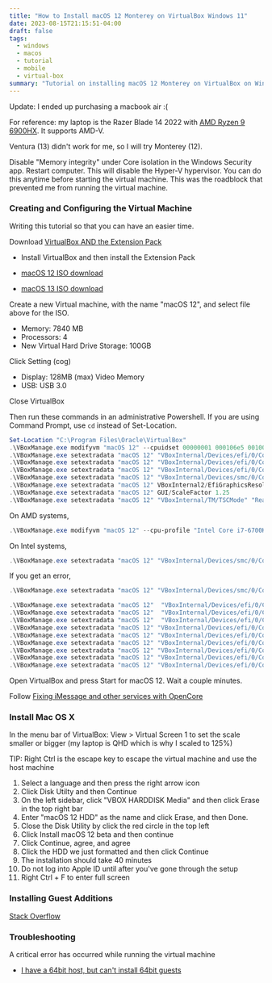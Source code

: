 ```yaml
---
title: "How to Install macOS 12 Monterey on VirtualBox Windows 11"
date: 2023-08-15T21:15:51-04:00
draft: false
tags:
  - windows
  - macos
  - tutorial
  - mobile
  - virtual-box
summary: "Tutorial on installing macOS 12 Monterey on VirtualBox on Windows 11 (AMD CPUs), covering setup, configuration, installation steps, and troubleshooting."
---
```


Update: I ended up purchasing a macbook air :(

For reference: my laptop is the Razer Blade 14 2022 with [AMD Ryzen 9 6900HX](https://www.amd.com/en/product/11541). It supports AMD-V.

Ventura (13) didn't work for me, so I will try Monterey (12).

Disable "Memory integrity" under Core isolation in the Windows Security app. Restart computer. This will disable the Hyper-V hypervisor.
You can do this anytime before starting the virtual machine. This was the roadblock that prevented me from running the virtual machine.

### Creating and Configuring the Virtual Machine

Writing this tutorial so that you can have an easier time.

Download [VirtualBox AND the Extension Pack](https://www.virtualbox.org/wiki/Downloads)

- Install VirtualBox and then install the Extension Pack

- [macOS 12 ISO download](https://www.mediafire.com/file/4fcx0aeoehmbnmp/macOS+Monterey+by+Techrechard.com.iso/file)
- [macOS 13 ISO download](https://www.mediafire.com/file/dcji26zay7s3p8r/macOS+Ventura+ISO+for+VM+by+techrechard.com.iso/file)

Create a new Virtual machine, with the name "macOS 12", and select file above for the ISO.

- Memory: 7840 MB
- Processors: 4
- New Virtual Hard Drive Storage: 100GB

Click Setting (cog)

- Display: 128MB (max) Video Memory
- USB: USB 3.0

Close VirtualBox

Then run these commands in an administrative Powershell. If you are using Command Prompt, use `cd` instead of Set-Location.

```powershell
Set-Location "C:\Program Files\Oracle\VirtualBox"
.\VBoxManage.exe modifyvm "macOS 12" --cpuidset 00000001 000106e5 00100800 0098e3fd bfebfbff
.\VBoxManage.exe setextradata "macOS 12" "VBoxInternal/Devices/efi/0/Config/DmiSystemProduct" "iMac19,3"
.\VBoxManage.exe setextradata "macOS 12" "VBoxInternal/Devices/efi/0/Config/DmiSystemVersion" "1.0"
.\VBoxManage.exe setextradata "macOS 12" "VBoxInternal/Devices/efi/0/Config/DmiBoardProduct" "Iloveapple"
.\VBoxManage.exe setextradata "macOS 12" "VBoxInternal/Devices/smc/0/Config/DeviceKey" "ourhardworkbythesewordsguardedpleasedontsteal(c)AppleComputerInc"
.\VBoxManage.exe setextradata "macOS 12" VBoxInternal2/EfiGraphicsResolution 1920x1080
.\VBoxManage.exe setextradata "macOS 12" GUI/ScaleFactor 1.25
.\VBoxManage.exe setextradata "macOS 12" "VBoxInternal/TM/TSCMode" "RealTSCOffset"
```

On AMD systems,

```powershell
.\VBoxManage.exe modifyvm "macOS 12" --cpu-profile "Intel Core i7-6700K"
```

On Intel systems,

```powershell
.\VBoxManage.exe setextradata "macOS 12" "VBoxInternal/Devices/smc/0/Config/GetKeyFromRealSMC" 1
```

If you get an error,

```powershell
.\VBoxManage.exe setextradata "macOS 12" "VBoxInternal/Devices/smc/0/Config/GetKeyFromRealSMC" 0
```

```powershell
.\VBoxManage.exe setextradata "macOS 12"  "VBoxInternal/Devices/efi/0/Config/DmiSystemFamily" "MacBook Pro"
.\VBoxManage.exe setextradata "macOS 12"  "VBoxInternal/Devices/efi/0/Config/DmiSystemProduct" "MacBookPro11,2"
.\VBoxManage.exe setextradata "macOS 12"  "VBoxInternal/Devices/efi/0/Config/DmiSystemSerial" "NO_DEVICE_SN"
.\VBoxManage.exe setextradata "macOS 12" "VBoxInternal/Devices/efi/0/Config/DmiSystemUuid" "CAFECAFE-CAFE-CAFE-CAFE-DECAFFDECAFF"
.\VBoxManage.exe setextradata "macOS 12" "VBoxInternal/Devices/efi/0/Config/DmiOEMVBoxVer" "${DmiOEMVBoxVer}"
.\VBoxManage.exe setextradata "macOS 12" "VBoxInternal/Devices/efi/0/Config/DmiOEMVBoxRev" "${DmiOEMVBoxRev}"
.\VBoxManage.exe setextradata "macOS 12" "VBoxInternal/Devices/efi/0/Config/DmiBIOSVersion" "string:MBP7.89"
.\VBoxManage.exe setextradata "macOS 12" "VBoxInternal/Devices/efi/0/Config/DmiBoardProduct" "Mac-3CBD00234E554E41"
.\VBoxManage.exe setextradata "macOS 12" "VBoxInternal/Devices/efi/0/Config/DmiBoardSerial" "NO_LOGIC_BOARD_SN"
```

Open VirtualBox and press Start for macOS 12. Wait a couple minutes.

Follow [Fixing iMessage and other services with OpenCore](https://dortania.github.io/OpenCore-Post-Install/universal/iservices.html#using-gensmbios)

### Install Mac OS X

 In the menu bar of VirtualBox: View > Virtual Screen 1 to set the scale smaller or bigger (my laptop is QHD which is why I scaled to 125%)

 TIP: Right Ctrl is the escape key to escape the virtual machine and use the host machine

1. Select a language and then press the     right arrow icon
2. Click Disk Utilty and then Continue
3. On the left sidebar, click "VBOX HARDDISK Media" and then click Erase in the top right bar
4. Enter "macOS 12 HDD" as the name and click Erase, and then Done.
5. Close the Disk Utility by click the red circle in the top left
6. Click Install macOS 12 beta and then continue
7. Click Continue, agree, and agree
8. Click the HDD we just formatted and then click Continue
9. The installation should take 40 minutes
10. Do not log into Apple ID until after you've gone through the setup
11. Right Ctrl + F to enter full screen

### Installing Guest Additions

[Stack Overflow](https://stackoverflow.com/questions/41691803/how-to-install-guest-addition-in-mac-os-as-guest-and-windows-machine-as-host)

### Troubleshooting

A critical error has occurred while running the virtual machine

- [I have a 64bit host, but can't install 64bit guests](https://forums.virtualbox.org/viewtopic.php?f=1&t=62339)
